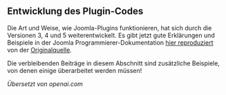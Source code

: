 <!-- Filename: https://manual.joomla.org/docs/building-extensions/plugins/ / Display title: Über Plugins -->

## Entwicklung des Plugin-Codes

Die Art und Weise, wie Joomla-Plugins funktionieren, hat sich durch die Versionen 3, 4 und 5 weiterentwickelt. Es gibt jetzt gute Erklärungen und Beispiele in der Joomla Programmierer-Dokumentation [hier reproduziert](jdocmanual?article=docus/plugins/how-plugins-work) von der [Originalquelle](https://manual.joomla.org/docs/building-extensions/plugins/how-plugins-work/).

Die verbleibenden Beiträge in diesem Abschnitt sind zusätzliche Beispiele, von denen einige überarbeitet werden müssen!

*Übersetzt von openai.com*

